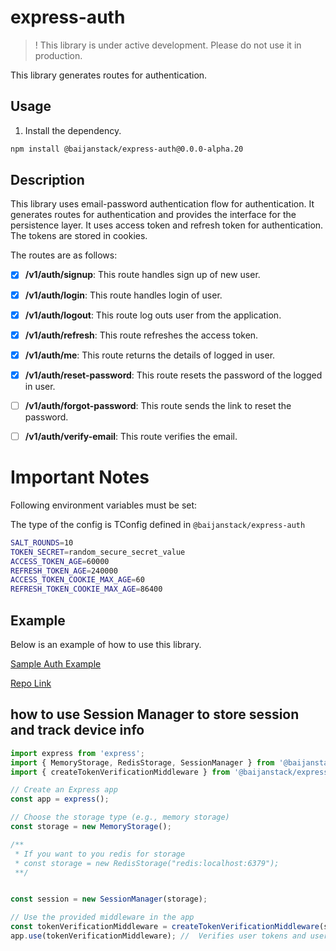 # express-auth

> ! This library is under active development. Please do not use it in production.

This library generates routes for authentication.

## Usage

1. Install the dependency.

```bash
npm install @baijanstack/express-auth@0.0.0-alpha.20
```

## Description

This library uses email-password authentication flow for authentication. It generates routes for authentication and provides the interface for the persistence layer. It uses access token and refresh token for authentication. The tokens are stored in cookies.

The routes are as follows:

- [x] **/v1/auth/signup**: This route handles sign up of new user.

- [x] **/v1/auth/login**: This route handles login of user.

- [x] **/v1/auth/logout**: This route log outs user from the application.

- [x] **/v1/auth/refresh**: This route refreshes the access token.

- [x] **/v1/auth/me**: This route returns the details of logged in user.

- [x] **/v1/auth/reset-password**: This route resets the password of the logged in user.

- [ ] **/v1/auth/forgot-password**: This route sends the link to reset the password.

- [ ] **/v1/auth/verify-email**: This route verifies the email.

# Important Notes

Following environment variables must be set:

The type of the config is TConfig defined in `@baijanstack/express-auth`

```bash
SALT_ROUNDS=10
TOKEN_SECRET=random_secure_secret_value
ACCESS_TOKEN_AGE=60000
REFRESH_TOKEN_AGE=240000
ACCESS_TOKEN_COOKIE_MAX_AGE=60
REFRESH_TOKEN_COOKIE_MAX_AGE=86400
```

## Example

Below is an example of how to use this library.

[Sample Auth Example](https://github.com/baijanathTharu/sample-auth-example)

[Repo Link](https://github.com/baijanathTharu/baijanstack/tree/main/packages/express-auth)


## how to use Session Manager to store session and track device info

```javascript
import express from 'express';
import { MemoryStorage, RedisStorage, SessionManager } from '@baijanstack/express-auth';
import { createTokenVerificationMiddleware } from '@baijanstack/express-auth';

// Create an Express app
const app = express();

// Choose the storage type (e.g., memory storage)
const storage = new MemoryStorage(); 

/**
 * If you want to you redis for storage 
 * const storage = new RedisStorage("redis:localhost:6379");
 **/


const session = new SessionManager(storage);

// Use the provided middleware in the app
const tokenVerificationMiddleware = createTokenVerificationMiddleware(session);
app.use(tokenVerificationMiddleware); //  Verifies user tokens and user device .

```
